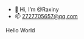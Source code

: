 - 👋 Hi, I’m @Raxiny
- 📫 2727705657@qq.com

<!---
Raxiny/Raxiny is a ✨ special ✨ repository because its `README.md` (this file) appears on your GitHub profile.
You can click the Preview link to take a look at your changes.
--->
Hello World

